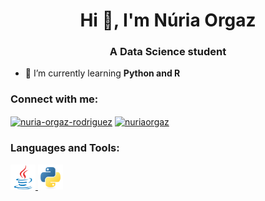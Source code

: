 <h1 align="center">Hi 👋, I'm Núria Orgaz</h1>
<h3 align="center">A Data Science student</h3>

- 🌱 I’m currently learning **Python and R**

<h3 align="left">Connect with me:</h3>
<p align="left">
<a href="https://linkedin.com/in/nuria-orgaz-rodriguez" target="blank"><img align="center" src="https://raw.githubusercontent.com/rahuldkjain/github-profile-readme-generator/master/src/images/icons/Social/linked-in-alt.svg" alt="nuria-orgaz-rodriguez" height="30" width="40" /></a>
<a href="https://kaggle.com/nuriaorgaz" target="blank"><img align="center" src="https://raw.githubusercontent.com/rahuldkjain/github-profile-readme-generator/master/src/images/icons/Social/kaggle.svg" alt="nuriaorgaz" height="30" width="40" /></a>
</p>

<h3 align="left">Languages and Tools:</h3>
<p align="left"> <a href="https://www.java.com" target="_blank" rel="noreferrer"> <img src="https://raw.githubusercontent.com/devicons/devicon/master/icons/java/java-original.svg" alt="java" width="40" height="40"/> </a> <a href="https://www.python.org" target="_blank" rel="noreferrer"> <img src="https://raw.githubusercontent.com/devicons/devicon/master/icons/python/python-original.svg" alt="python" width="40" height="40"/> </a> </p>
